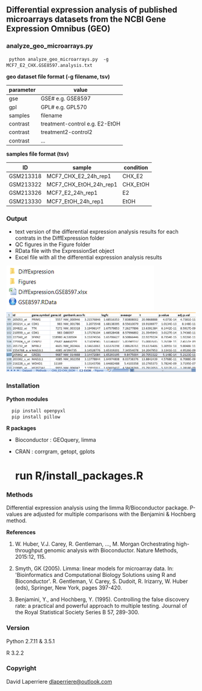 ## Differential expression analysis of published microarrays datasets from  the NCBI Gene Expression Omnibus (GEO)


### analyze_geo_microarrays.py
     python analyze_geo_microarrays.py  -g MCF7_E2_CHX.GSE8597.analysis.txt

**geo dataset file format (-g filename, tsv)**

parameter | value
--------- | ----------- 
gse       | GSE#      e.g. GSE8597  
gpl       | GPL#      e.g. GPL570
samples   | filename   
contrast  | treatment-control    e.g. E2-EtOH
contrast  | treatment2-control2
contrast  | ...

**samples file format (tsv)**

ID            | sample                          | condition
------------- | ------------------------------- | --------- 
GSM213318     | MCF7_CHX_E2_24h_rep1            | CHX_E2
GSM213322     | MCF7_CHX_EtOH_24h_rep1          | CHX_EtOH
GSM213326     | MCF7_E2_24h_rep1                | E2
GSM213330     | MCF7_EtOH_24h_rep1              | EtOH

  
### Output

- text version of the differential expression analysis results for each contrats in the DiffExpression folder
- QC figures in the Figure folder
- RData file with the ExpressionSet object
- Excel file with all the differential expression analysis results

![results](/images/result_files.png?raw=true)
![excel](/images/result_excel.png?raw=true)

### Installation
 

**Python modules**

      pip install openpyxl
      pip install pillow
    
 **R packages**
 
 - Bioconductor : GEOquery, limma
 - CRAN  : corrgram, getopt, gplots


      # run R/install_packages.R


### Methods


Differential expression analysis using the limma R/Bioconductor package. P-values are adjusted for multiple comparisons with the Benjamini & Hochberg method.


**References**

 1. W. Huber, V.J. Carey, R. Gentleman, ..., M. Morgan
 Orchestrating high-throughput genomic analysis with Bioconductor. 
 Nature Methods, 2015:12, 115.
  
 2. Smyth, GK (2005). 
 Limma: linear models for microarray data. In:  'Bioinformatics and Computational Biology Solutions using R and  Bioconductor'. R. Gentleman, V. Carey, S. Dudoit, R. Irizarry, W.
  Huber (eds), Springer, New York, pages 397-420.
  
 3. Benjamini, Y., and Hochberg, Y. (1995). 
 Controlling the false discovery rate: a practical and powerful approach to multiple testing. 
  Journal of the Royal Statistical Society Series B 57, 289-300.
  
  
### Version

  Python 2.7.11 & 3.5.1
  
  R 3.2.2
  
### Copyright

David Laperriere dlaperriere@outlook.com
